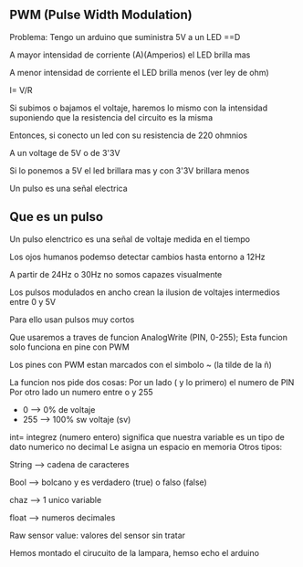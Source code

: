 ## PWM (Pulse Width Modulation)

Problema: Tengo un arduino que suministra 5V a un LED ==D

A mayor intensidad de corriente (A)(Amperios) el LED brilla mas

A menor intensidad de corriente el LED brilla menos (ver ley de ohm)

I= V/R

Si subimos o bajamos el voltaje, haremos lo mismo con la intensidad suponiendo que la resistencia del circuito es la misma

Entonces, si conecto un led con su resistencia de 220 ohmnios

A un voltage de 5V o de 3'3V 

Si lo ponemos a 5V el led brillara mas y con 3'3V brillara menos

Un pulso es una señal electrica

## Que es un pulso

Un pulso elenctrico es una señal de voltaje medida en el tiempo

Los ojos humanos podemso detectar cambios hasta entorno a 12Hz

A partir de 24Hz o 30Hz no somos capazes visualmente

Los pulsos modulados en ancho crean la ilusion de voltajes intermedios entre 0 y 5V

Para ello usan pulsos muy cortos

Que usaremos  a traves de funcion AnalogWrite (PIN, 0-255);
Esta funcion solo funciona en pine con PWM

Los pines con PWM estan marcados con el simbolo ~ (la tilde de la ñ)

La funcion nos pide dos cosas: Por un lado ( y lo primero) el numero de PIN
Por otro lado un numero entre o y 255
- 0 --> 0% de voltaje 
- 255 --> 100% sw voltaje (sv)

int= integrez (numero entero) significa que nuestra variable es un tipo de dato numerico no decimal
Le asigna un espacio en memoria 
Otros tipos:

String --> cadena de caracteres

Bool --> bolcano y es verdadero (true) o falso (false)

chaz --> 1 unico variable

float --> numeros decimales

Raw sensor value: valores del sensor sin tratar


Hemos montado el cirucuito de la lampara, hemso echo el arduino
